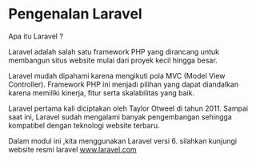 # Pengenalan Laravel
Apa itu Laravel ?

Laravel adalah salah satu framework PHP yang dirancang untuk membangun situs website mulai dari proyek kecil hingga besar. 

Laravel mudah dipahami karena mengikuti pola MVC (Model View Controller). Framework PHP ini menjadi pilihan yang dapat diandalkan karena memiliki kinerja, fitur serta skalabilitas yang baik.

Laravel pertama kali diciptakan oleh Taylor Otweel di tahun 2011. Sampai saat ini, Laravel sudah mengalami banyak pengembangan sehingga kompatibel dengan teknologi website terbaru.

Dalam modul ini ,kita menggunakan Laravel versi 6.
silahkan kunjungi website resmi laravel  www.laravel.com

